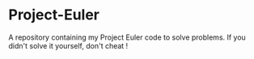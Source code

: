 # Project-Euler
A repository containing my Project Euler code to solve problems. If you didn't solve it yourself, don't cheat !
